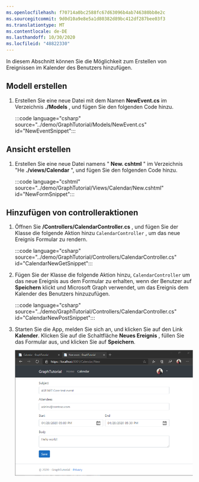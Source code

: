 ```yaml
---
ms.openlocfilehash: f70714a0bc2588fc67d63096b4ab746380bb8e2c
ms.sourcegitcommit: 9d0d10a9e8e5a1d80382d89bc412df287bee03f3
ms.translationtype: MT
ms.contentlocale: de-DE
ms.lasthandoff: 10/30/2020
ms.locfileid: "48822330"
---
```

<!-- markdownlint-disable MD002 MD041 -->

In diesem Abschnitt können Sie die Möglichkeit zum Erstellen von Ereignissen im Kalender des Benutzers hinzufügen.

## <a name="create-model"></a>Modell erstellen

1. Erstellen Sie eine neue Datei mit dem Namen **NewEvent.cs** im Verzeichnis **./Models** , und fügen Sie den folgenden Code hinzu.

    :::code language="csharp" source="../demo/GraphTutorial/Models/NewEvent.cs" id="NewEventSnippet":::

## <a name="create-view"></a>Ansicht erstellen

1. Erstellen Sie eine neue Datei namens " **New. cshtml** " im Verzeichnis "He **./views/Calendar** ", und fügen Sie den folgenden Code hinzu.

    :::code language="cshtml" source="../demo/GraphTutorial/Views/Calendar/New.cshtml" id="NewFormSnippet":::

## <a name="add-controller-actions"></a>Hinzufügen von controlleraktionen

1. Öffnen Sie **/Controllers/CalendarController.cs** , und fügen Sie der Klasse die folgende Aktion hinzu `CalendarController` , um das neue Ereignis Formular zu rendern.

    :::code language="csharp" source="../demo/GraphTutorial/Controllers/CalendarController.cs" id="CalendarNewGetSnippet":::

1. Fügen Sie der Klasse die folgende Aktion hinzu, `CalendarController` um das neue Ereignis aus dem Formular zu erhalten, wenn der Benutzer auf **Speichern** klickt und Microsoft Graph verwendet, um das Ereignis dem Kalender des Benutzers hinzuzufügen.

    :::code language="csharp" source="../demo/GraphTutorial/Controllers/CalendarController.cs" id="CalendarNewPostSnippet":::

1. Starten Sie die App, melden Sie sich an, und klicken Sie auf den Link **Kalender**. Klicken Sie auf die Schaltfläche **Neues Ereignis** , füllen Sie das Formular aus, und klicken Sie auf **Speichern**.

    ![Screenshot des neuen Ereignis Formulars](./images/create-event-01.png)
